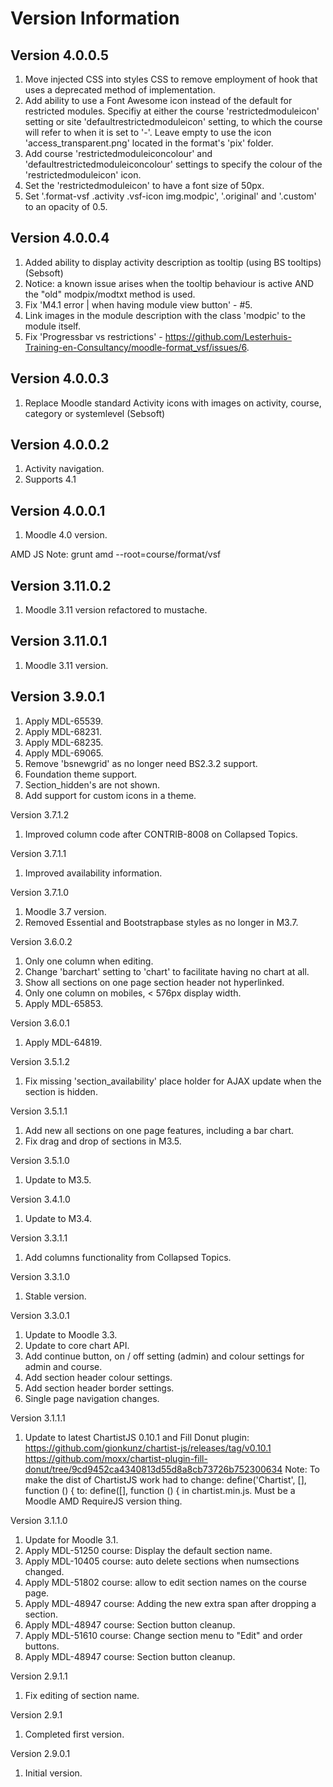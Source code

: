 Version Information
===================

Version 4.0.0.5
-----------------------------
1. Move injected CSS into styles CSS to remove employment of hook that uses a deprecated method of implementation.
2. Add ability to use a Font Awesome icon instead of the default for restricted modules.  Specifiy at either the course
   'restrictedmoduleicon' setting or site 'defaultrestrictedmoduleicon' setting, to which the course will refer to
   when it is set to '-'.  Leave empty to use the icon 'access_transparent.png' located in the format's 'pix' folder.
3. Add course 'restrictedmoduleiconcolour' and 'defaultrestrictedmoduleiconcolour' settings to specify the colour of
   the 'restrictedmoduleicon' icon.
4. Set the 'restrictedmoduleicon' to have a font size of 50px.
5. Set '.format-vsf .activity .vsf-icon img.modpic', '.original' and '.custom' to an opacity of 0.5.

Version 4.0.0.4
-----------------------------
  1. Added ability to display activity description as tooltip (using BS tooltips) (Sebsoft)
  2. Notice: a known issue arises when the tooltip behaviour is active AND the "old" modpix/modtxt method is used.
  3. Fix 'M4.1 error | when having module view button' - #5.
  4. Link images in the module description with the class 'modpic' to the module itself.
  5. Fix 'Progressbar vs restrictions' - https://github.com/Lesterhuis-Training-en-Consultancy/moodle-format_vsf/issues/6.

Version 4.0.0.3
-----------------------------
  1. Replace Moodle standard Activity icons with images on activity, course, category or systemlevel (Sebsoft)

Version 4.0.0.2
-----------------------------
  1. Activity navigation.
  2. Supports 4.1

Version 4.0.0.1
-----------------------------
  1. Moodle 4.0 version.

AMD JS Note: grunt amd --root=course/format/vsf

Version 3.11.0.2
-----------------------------
  1. Moodle 3.11 version refactored to mustache.

Version 3.11.0.1
-----------------------------
  1. Moodle 3.11 version.

Version 3.9.0.1
-----------------------------
  1. Apply MDL-65539.
  2. Apply MDL-68231.
  3. Apply MDL-68235.
  4. Apply MDL-69065.
  5. Remove 'bsnewgrid' as no longer need BS2.3.2 support.
  6. Foundation theme support.
  7. Section_hidden's are not shown.
  8. Add support for custom icons in a theme.

Version 3.7.1.2
  1. Improved column code after CONTRIB-8008 on Collapsed Topics.

Version 3.7.1.1
  1. Improved availability information.

Version 3.7.1.0
  1. Moodle 3.7 version.
  2. Removed Essential and Bootstrapbase styles as no longer in M3.7.

Version 3.6.0.2
  1. Only one column when editing.
  2. Change 'barchart' setting to 'chart' to facilitate having no chart at all.
  3. Show all sections on one page section header not hyperlinked.
  4. Only one column on mobiles, < 576px display width.
  5. Apply MDL-65853.

Version 3.6.0.1
  1. Apply MDL-64819.

Version 3.5.1.2
  1. Fix missing 'section_availability' place holder for AJAX update when the section is hidden.

Version 3.5.1.1
  1. Add new all sections on one page features, including a bar chart.
  2. Fix drag and drop of sections in M3.5.

Version 3.5.1.0
  1. Update to M3.5.

Version 3.4.1.0
  1. Update to M3.4.

Version 3.3.1.1
  1. Add columns functionality from Collapsed Topics.

Version 3.3.1.0
  1. Stable version.

Version 3.3.0.1
  1. Update to Moodle 3.3.
  2. Update to core chart API.
  3. Add continue button, on / off setting (admin) and colour settings for admin and course.
  4. Add section header colour settings.
  5. Add section header border settings.
  6. Single page navigation changes.

Version 3.1.1.1
  1. Update to latest ChartistJS 0.10.1 and Fill Donut plugin:
     https://github.com/gionkunz/chartist-js/releases/tag/v0.10.1
     https://github.com/moxx/chartist-plugin-fill-donut/tree/9cd9452ca4340813d55d8a8cb73726b752300634
     Note: To make the dist of ChartistJS work had to change:
         define('Chartist', [], function () {
         to:
         define([], function () {
     in chartist.min.js.
     Must be a Moodle AMD RequireJS version thing.

Version 3.1.1.0
  1. Update for Moodle 3.1.
  2. Apply MDL-51250 course: Display the default section name.
  3. Apply MDL-10405 course: auto delete sections when numsections changed.
  4. Apply MDL-51802 course: allow to edit section names on the course page.
  5. Apply MDL-48947 course: Adding the new extra span after dropping a section.
  6. Apply MDL-48947 course: Section button cleanup.
  7. Apply MDL-51610 course: Change section menu to "Edit" and order buttons.
  8. Apply MDL-48947 course: Section button cleanup.

Version 2.9.1.1
  1. Fix editing of section name.

  Version 2.9.1
  1. Completed first version.

Version 2.9.0.1
  1. Initial version.
